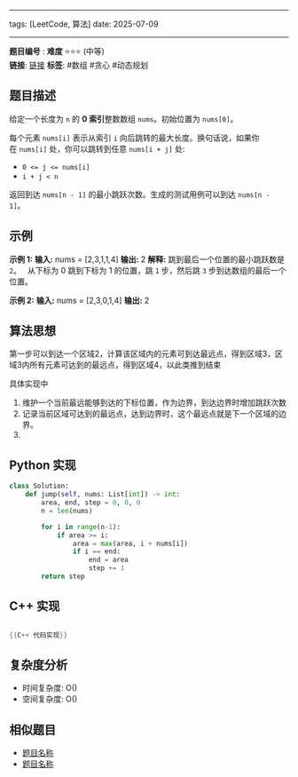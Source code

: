 
--- 
tags: [LeetCode, 算法] 
date: 2025-07-09

--- 
**题目编号** : 
**难度** ⭐️⭐️⭐️ (中等)   
**链接**: [链接](https://leetcode.cn/problems/jump-game-ii/?envType=study-plan-v2&envId=top-interview-150)
**标签**: #数组 #贪心 #动态规划    
## 题目描述 

给定一个长度为 `n` 的 **0 索引**整数数组 `nums`。初始位置为 `nums[0]`。

每个元素 `nums[i]` 表示从索引 `i` 向后跳转的最大长度。换句话说，如果你在 `nums[i]` 处，你可以跳转到任意 `nums[i + j]` 处:

- `0 <= j <= nums[i]` 
- `i + j < n`

返回到达 `nums[n - 1]` 的最小跳跃次数。生成的测试用例可以到达 `nums[n - 1]`。

## 示例 

**示例 1:**
**输入:** nums = [2,3,1,1,4]
**输出:** 2
**解释:** 跳到最后一个位置的最小跳跃数是 `2`。
     从下标为 0 跳到下标为 1 的位置，跳 `1` 步，然后跳 `3` 步到达数组的最后一个位置。

**示例 2:**
**输入:** nums = [2,3,0,1,4]
**输出:** 2

## 算法思想

第一步可以到达一个区域2，计算该区域内的元素可到达最远点，得到区域3，区域3内所有元素可达到的最远点，得到区域4，以此类推到结束

具体实现中
1. 维护一个当前最远能够到达的下标位置，作为边界，到达边界时增加跳跃次数
2. 记录当前区域可达到的最远点，达到边界时，这个最远点就是下一个区域的边界。
3. 

## Python 实现

```python
class Solution:
    def jump(self, nums: List[int]) -> int:
        area, end, step = 0, 0, 0
        n = len(nums)

        for i in range(n-1):
            if area >= i:
                area = max(area, i + nums[i])
                if i == end:
                    end = area
                    step += 1
        return step

```

## C++ 实现

```cpp

{{C++ 代码实现}}
```

## 复杂度分析

- 时间复杂度: O()
- 空间复杂度: O()

## 相似题目

- [题目名称](https://chat.baidu.com/%E9%93%BE%E6%8E%A5)
- [题目名称](https://chat.baidu.com/%E9%93%BE%E6%8E%A5)

